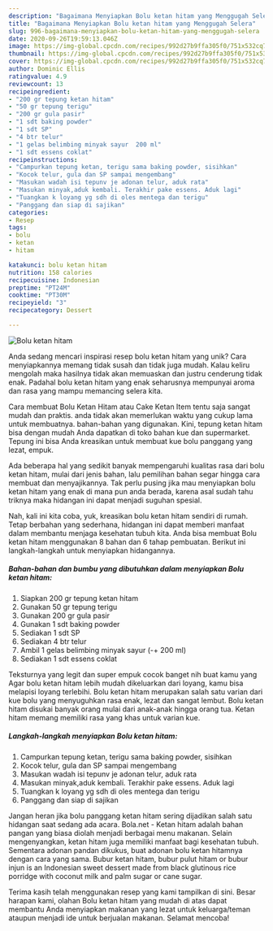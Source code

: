 ```yaml
---
description: "Bagaimana Menyiapkan Bolu ketan hitam yang Menggugah Selera"
title: "Bagaimana Menyiapkan Bolu ketan hitam yang Menggugah Selera"
slug: 996-bagaimana-menyiapkan-bolu-ketan-hitam-yang-menggugah-selera
date: 2020-09-26T19:59:13.046Z
image: https://img-global.cpcdn.com/recipes/992d27b9ffa305f0/751x532cq70/bolu-ketan-hitam-foto-resep-utama.jpg
thumbnail: https://img-global.cpcdn.com/recipes/992d27b9ffa305f0/751x532cq70/bolu-ketan-hitam-foto-resep-utama.jpg
cover: https://img-global.cpcdn.com/recipes/992d27b9ffa305f0/751x532cq70/bolu-ketan-hitam-foto-resep-utama.jpg
author: Dominic Ellis
ratingvalue: 4.9
reviewcount: 13
recipeingredient:
- "200 gr tepung ketan hitam"
- "50 gr tepung terigu"
- "200 gr gula pasir"
- "1 sdt baking powder"
- "1 sdt SP"
- "4 btr telur"
- "1 gelas belimbing minyak sayur  200 ml"
- "1 sdt essens coklat"
recipeinstructions:
- "Campurkan tepung ketan, terigu sama baking powder, sisihkan"
- "Kocok telur, gula dan SP sampai mengembang"
- "Masukan wadah isi tepunv je adonan telur, aduk rata"
- "Masukan minyak,aduk kembali. Terakhir pake essens. Aduk lagi"
- "Tuangkan k loyang yg sdh di oles mentega dan terigu"
- "Panggang dan siap di sajikan"
categories:
- Resep
tags:
- bolu
- ketan
- hitam

katakunci: bolu ketan hitam 
nutrition: 158 calories
recipecuisine: Indonesian
preptime: "PT24M"
cooktime: "PT30M"
recipeyield: "3"
recipecategory: Dessert

---
```



![Bolu ketan hitam](https://img-global.cpcdn.com/recipes/992d27b9ffa305f0/751x532cq70/bolu-ketan-hitam-foto-resep-utama.jpg)

Anda sedang mencari inspirasi resep bolu ketan hitam yang unik? Cara menyiapkannya memang tidak susah dan tidak juga mudah. Kalau keliru mengolah maka hasilnya tidak akan memuaskan dan justru cenderung tidak enak. Padahal bolu ketan hitam yang enak seharusnya mempunyai aroma dan rasa yang mampu memancing selera kita.

Cara membuat Bolu Ketan Hitam atau Cake Ketan Item tentu saja sangat mudah dan praktis. anda tidak akan memerlukan waktu yang cukup lama untuk membuatnya. bahan-bahan yang digunakan. Kini, tepung ketan hitam bisa dengan mudah Anda dapatkan di toko bahan kue dan supermarket. Tepung ini bisa Anda kreasikan untuk membuat kue bolu panggang yang lezat, empuk.

Ada beberapa hal yang sedikit banyak mempengaruhi kualitas rasa dari bolu ketan hitam, mulai dari jenis bahan, lalu pemilihan bahan segar hingga cara membuat dan menyajikannya. Tak perlu pusing jika mau menyiapkan bolu ketan hitam yang enak di mana pun anda berada, karena asal sudah tahu triknya maka hidangan ini dapat menjadi suguhan spesial.


Nah, kali ini kita coba, yuk, kreasikan bolu ketan hitam sendiri di rumah. Tetap berbahan yang sederhana, hidangan ini dapat memberi manfaat dalam membantu menjaga kesehatan tubuh kita. Anda bisa membuat Bolu ketan hitam menggunakan 8 bahan dan 6 tahap pembuatan. Berikut ini langkah-langkah untuk menyiapkan hidangannya.

<!--inarticleads1-->

##### Bahan-bahan dan bumbu yang dibutuhkan dalam menyiapkan Bolu ketan hitam:

1. Siapkan 200 gr tepung ketan hitam
1. Gunakan 50 gr tepung terigu
1. Gunakan 200 gr gula pasir
1. Gunakan 1 sdt baking powder
1. Sediakan 1 sdt SP
1. Sediakan 4 btr telur
1. Ambil 1 gelas belimbing minyak sayur (-+ 200 ml)
1. Sediakan 1 sdt essens coklat


Teksturnya yang legit dan super empuk cocok banget nih buat kamu yang Agar bolu ketan hitam lebih mudah dikeluarkan dari loyang, kamu bisa melapisi loyang terlebihi. Bolu ketan hitam merupakan salah satu varian dari kue bolu yang menyuguhkan rasa enak, lezat dan sangat lembut. Bolu ketan hitam disukai banyak orang mulai dari anak-anak hingga orang tua. Ketan hitam memang memiliki rasa yang khas untuk varian kue. 

<!--inarticleads2-->

##### Langkah-langkah menyiapkan Bolu ketan hitam:

1. Campurkan tepung ketan, terigu sama baking powder, sisihkan
1. Kocok telur, gula dan SP sampai mengembang
1. Masukan wadah isi tepunv je adonan telur, aduk rata
1. Masukan minyak,aduk kembali. Terakhir pake essens. Aduk lagi
1. Tuangkan k loyang yg sdh di oles mentega dan terigu
1. Panggang dan siap di sajikan


Jangan heran jika bolu panggang ketan hitam sering dijadikan salah satu hidangan saat sedang ada acara. Bola.net - Ketan hitam adalah bahan pangan yang biasa diolah menjadi berbagai menu makanan. Selain mengenyangkan, ketan hitam juga memiliki manfaat bagi kesehatan tubuh. Sementara adonan pandan dikukus, buat adonan bolu ketan hitamnya dengan cara yang sama. Bubur ketan hitam, bubur pulut hitam or bubur injun is an Indonesian sweet dessert made from black glutinous rice porridge with coconut milk and palm sugar or cane sugar. 

Terima kasih telah menggunakan resep yang kami tampilkan di sini. Besar harapan kami, olahan Bolu ketan hitam yang mudah di atas dapat membantu Anda menyiapkan makanan yang lezat untuk keluarga/teman ataupun menjadi ide untuk berjualan makanan. Selamat mencoba!
